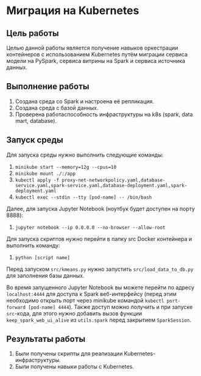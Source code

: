 # Миграция на Kubernetes

## Цель работы
Целью данной работы является получение навыков оркестрации контейнеров с использованием Kubernetes путём миграции сервиса модели на PySpark, сервиса витрины на Spark и сервиса источника данных.

## Выполнение работы
1. Создана среда со Spark и настроена её репликация.
2. Создана среда с базой данных.
3. Проверена работаспособность инфраструктуры на k8s (spark, data mart, database).

## Запуск среды
Для запуска среды нужно выполнить следующие команды:
1. `minikube start --memory=12g --cpus=10`
2. `minikube mount ./:/app`
3. `kubectl apply -f proxy-net-networkpolicy.yaml,database-service.yaml,spark-service.yaml,database-deployment.yaml,spark-deployment.yaml`
4. `kubectl exec --stdin --tty [pod-name] -- /bin/bash`

Далее, для запуска Jupyter Notebook (ноутбук будет доступен на порту 8888):
1. `jupyter notebook --ip 0.0.0.0 --no-browser --allow-root`

Для запуска скриптов нужно перейти в папку src Docker контейнера и выполнить команду:
1. `python [script name]`

Перед запуском `src/kmeans.py` нужно запустить `src/load_data_to_db.py` для заполнения базы данных.

Во время запущенного Jupyter Notebook вы можете перейти по адресу `localhost:4444` для доступа к Spark веб-интерфейсу (перед этим необходимо открыть порт через minikube командой `kubectl port-forward [pod-name] 4444`).
Также доступ можно получить и при запуске `src`-кода, для этого нужно добавить вызов функции `keep_spark_web_ui_alive` из `utils.spark` перед закрытием `SparkSession`.

## Результаты работы
1. Были получены скрипты для реализации Kubernetes-инфраструктуры.
2. Были получены навыки работы с Kubernetes.
